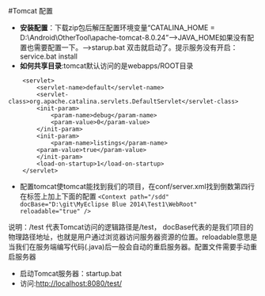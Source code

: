 #Tomcat 配置
* **安装配置**：下载zip包后解压配置环境变量“CATALINA_HOME = D:\Android\OtherTool\apache-tomcat-8.0.24”-->JAVA_HOME如果没有配置也需要配置一下。-->starup.bat 双击就启动了。提示服务没有开启：service.bat install
* **如何共享目录**:tomcat默认访问的是webapps/ROOT目录
```
	<servlet>
	    <servlet-name>default</servlet-name>
	    <servlet-class>org.apache.catalina.servlets.DefaultServlet</servlet-class>
	    <init-param>
	        <param-name>debug</param-name>
	        <param-value>0</param-value>
	    </init-param>
	    <init-param>
	        <param-name>listings</param-name>
	    <param-value>true</param-value>
	    </init-param>
	    <load-on-startup>1</load-on-startup>
	</servlet>
```
* 配置tomcat使tomcat能找到我们的项目，在conf/server.xml找到倒数第四行在</Host>标签上加上下面的配置
```<Context path="/sdd" docBase="D:\git\MyEclipse Blue 2014\Test1\WebRoot" reloadable="true" />```

说明：/test 代表Tomcat访问的逻辑路径是/test， docBase代表的是我们项目的物理路径地址，也就是用户通过浏览器访问服务器资源的位置。reloadable意思是当我们在服务端编写代码(.java)后一般会自动的重启服务器。配置文件需要手动重启服务器
* 启动Tomcat服务器：startup.bat
* 访问:[http://localhost:8080/test/](http://localhost:8080/test/)

